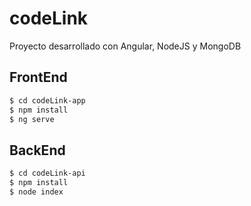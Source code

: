 # codeLink
Proyecto desarrollado con Angular, NodeJS y MongoDB

## FrontEnd
```sh
$ cd codeLink-app
$ npm install
$ ng serve
```

## BackEnd
```sh
$ cd codeLink-api
$ npm install
$ node index
```

